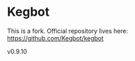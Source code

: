 # Kegbot

This is a fork. Official repository lives here: https://github.com/Kegbot/kegbot

v0.9.10



